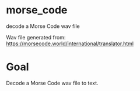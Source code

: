 # morse_code
decode a Morse Code wav file

Wav file generated from: 
https://morsecode.world/international/translator.html 


# Goal

Decode a Morse Code wav file to text.